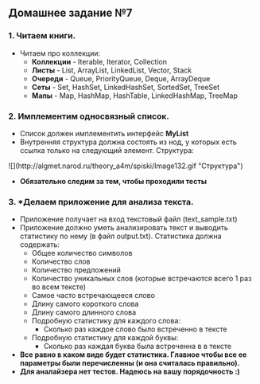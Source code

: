 ## Домашнее задание №7

### 1. Читаем книги.
 * Читаем про коллекции:
   + **Коллекции** - Iterable, Iterator, Collection
   + **Листы** - List, ArrayList, LinkedList, Vector, Stack
   + **Очереди** - Queue, PriorityQueue, Deque, ArrayDeque
   + **Сеты** - Set, HashSet, LinkedHashSet, SortedSet, TreeSet
   + **Мапы** - Map, HashMap, HashTable, LinkedHashMap, TreeMap

### 2. Имплементим односвязный список.
 * Список должен имплементить интерфейс **MyList**
 * Внутренняя структура должна состоять из нод, у которых есть ссылка только на следующий элемент. Структура:
 <p>![](http://algmet.narod.ru/theory_a4m/spiski/Image132.gif "Структура")

 * **Обязательно следим за тем, чтобы проходили тесты**

### 3. *Делаем приложение для анализа текста.
 * Приложение получает на вход текстовый файл (text_sample.txt)
 * Приложение должно уметь анализировать текст и выводить статистику по нему (в файл output.txt). Статистика должна содержать:
   + Общее количество символов
   + Количество слов
   + Количество предложений
   + Количество уникальных слов (которые встречаются всего 1 раз во всем тексте)
   + Самое часто встречающееся слово
   + Длину самого короткого слова
   + Длину самого длинного слова
   + Подробную статистику для каждого слова:
     - Сколько раз каждое слово было встреченно в тексте
   + Подробную статистику для каждой буквы:
     - Сколько раз каждая буква была встреченна в в тексте
 * **Все равно в каком виде будет статистика. Главное чтобы все ее параметры были перечисленны (и она считалась правильно).**
 * **Для аналайзера нет тестов. Надеюсь на вашу порядочность :)**
